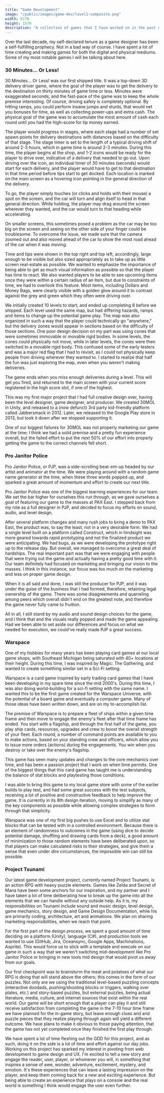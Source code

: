 ```yaml
---
title: "Game Development"
image: "/public/images/game-dev/level1-composite.png"
width: 6170
height: 1579
description: "A collection of games that I have worked on in the past decade and beyond."
---
```


Over the last decade, my self-declared tenure as a game designer has been a self-fulfilling prophecy. Not in a bad way of course. I have spent a lot of time creating and making games for both the digital and physical mediums. Some of my most notable games I will be talking about here.

### 30 Minutes... Or Less!

30 Minutes... Or Less! was our first shipped title. It was a top-down 3D delivery driver game, where the goal of the player was to get the delivery to the destination on thirty minutes of game time or less. Minutes were exaggerated seconds, and the fast-pace of the game was to keep the whole premise interesting. Of course, driving safely is completely optional. By hitting ramps, you could perform insane jumps and stunts, that would net you bonuses for time, as well as collecting power-ups and extra cash. The physical goal of the game was to accumulate the most amount of cash each round until you had the high-score for tip money earned.

The player would progress in stages, where each stage had a number of set spawn points for delivery destinations with distances based on the difficulty of that stage. The stage timer is set to the length of a typical driving shift of around 2-3 hours, which in game time is around 2-3 minutes. During this time, the player begins at the shop, and 1-2 icons would be ready for the player to drive over, indicative of a delivery that needed to go out. Upon driving over the icon, an individual timer of 30 minutes (seconds) would start for each delivery, and the player would have to get to that destination in that time period before tips start to get docked. Each location is marked on the main screen as a hovering icon pointing in the general direction of the delivery.

To go, the player simply touches (or clicks and holds with their mouse) a spot on the screen, and the car will turn and align itself to head in that general direction. While holding, the player may drag around the screen wherever they wanted, and the car would turn to that heading while accelerating.

On smaller screens, this sometimes posed a problem as the car may be too big on the screen and seeing on the other side of your finger could be troublesome. To overcome the issue, we made sure that the camera zoomed out and also moved ahead of the car to show the most road ahead of the car when it was moving.

Time and tips were shown in the top right and top left, accordingly, large enough to be visible but also sized appropriately as to take up as little screen real-estate as possible. We wanted to emphasize the importance of being able to get as much visual information as possible so that the player has time to react. We also wanted players to be able to see upcoming items once they were within a certain radius of an item, but due to constraints of time, we had to overlook this feature. Most items, including Dollars and Money Bags, were clearly visible with a golden glow around it to contrast against the grey and green which they often were driving over.

We initially created 10 levels to start, and ended up completing 8 before we shipped. Each level used the same map, but had differing hazards, ramps and items to change up the potential game play. The map was also organized in such a way that the player could technically go "anywhere," but the delivery zones would appear in sections based on the difficulty of those sections. One poor design decision on my part was using cones that were sometimes immovable or movable rigid bodies. In some levels, the cones could physically not move, while in later levels, the cones were then switched to a movable rigid body. This confused some of the early testers and was a major red flag that I had to revisit, as I could not physically keep people from driving wherever they wanted to. I started to realize that half the fun was just exploring the map, even when you weren't making deliveries.

The game ends when you miss enough deliveries during a level. This will get you fired, and returned to the main screen with your current score registered in the high score slot, if one of the highest.

This was my first major project that I had full creative design over, having been the level designer, game designer, and producer. We created 30MOL in Unity, and released to a (now defunct) 3rd party kid-friendly platform called Jabbersmack in 2012. Later, we released to the Google Play store in 2013, but took it down after we stopped supporting it.

One of our biggest failures for 30MOL was not properly marketing our game at the time; I think we had a solid premise and a pretty fun experience overall, but the failed effort to put the next 50% of our effort into properly getting the game to the correct channels fell short.

### Pro Janitor Police

Pro Janitor Police, or PJP, was a side-scrolling beat-em-up headed by our artist and animator at the time. We were playing around with a random game name generator at the time, when these three words popped up, and sparked a great amount of momentum and effort to create our next title.

Pro Janitor Police was one of the biggest learning experiences for our team. We set the bar higher for ourselves this run through, as we gave ourselves a goal of featuring our game to the masses at PAX East. I stepped back from my role as a full designer in PJP, and decided to focus my efforts on sound, audio, and level design.

After several platform changes and many rush jobs to bring a demo to PAX East, the product was, to say the least, not in a very desirable form. We had a single level built on a platform called Construct, which in hindsight was more geared towards rapid prototyping and not the finalized product we were anticipating. We had bugs, as we were developing the prototype right up to the release day. But overall, we managed to overcome a great deal of hardships. The real important part was that we were engaging with people that were trying out the game and actually having a pretty good time with it. Our team definitely had focused on marketing and bringing our vision to the masses. I think in this instance, our focus was too much on the marketing and less on proper game design.

When it is all said and done, I was still the producer for PJP, and it was under the guise of the business that I had formed, therefore, retaining legal ownership of the game. There was some disagreements and quarreling among peers which overall didn't end on the greatest note, and therefore the game never fully came to fruition.

All in all, I still stand by my audio and sound design choices for the game, and I think that and the visuals really popped and made the game appealing. Had we been able to set aside our differences and focus on what we needed for execution, we could've really made PJP a great success.

### Warspace

One of my hobbies for many years has been playing card games at our local game shops, with Southeast Michigan being saturated with 40+ locations at their height. During this time, I was inspired by Magic: The Gathering, and wanted to create something similar set in a Sci-Fi setting.

Warspace is a card game inspired by early trading card games that I have been developing in my spare time since the mid 2000's. During this time, I was also doing world-building for a sci-fi setting with the same name. I wanted this to be the first game created for the Warspace Universe, with the potential of a board game and eventually a computer game. Many of those ideas have been written down, and are on my to-accomplish list.

The premise of Warspace is to prepare a fleet of ships within a given time frame and then move to engage the enemy's fleet after that time frame has ended. You start with a flagship, and through the first half of the game, you play ship cards, resources, upgrades and crew to boost the overall strength of your fleet. Each round, a number of command points are available to you to make actions, based on your standing crew and officers, which allow you to issue more orders (actions) during the engagements. You win when you destroy or take over the enemy's flagship.

This game has seen many updates and changes to the core mechanics over time, and has been a passion project that I work on when time permits. One of the biggest things that this card game has taught me is understanding the balance of stat blocks and playtesting those conditions.

I was able to bring this game to my local game store with some of the earlier builds to play test, and had some great success with the test subjects, receiving a lot of positive and constructive feedback to help improve the game. It is currently in its 8th design iteration, moving to simplify as many of the key components as possible while allowing complex strategies to form through that simplicity.

Warspace was one of my first big pushes to use Excel and to utilize stat blocks that can be tested with in a controlled environment. Because there is an element of randomness to outcomes in the game (using dice to decide potential damage, shuffling and drawing cards from a deck), a good amount of minimization to those random elements have been deliberated upon, so that players can make calculated risks to their strategies, and give them a sense that even under dire circumstances, the impossible win can still be possible.

### Project Tsunami

Our latest game development project, currently named Project Tsunami, is an action RPG with heavy puzzle elements. Games like Zelda and Secret of Mana have been some anchors for our inspiration, and my partner and I have taken a lot of time deliberating how to break up the game into all the elements that we can handle without any outside help. As it is, my responsibilities on Tsunami include sound and music design, level design, game mechanics, story design, and Game Design Documentation, while his are primarily coding, architecture, art and animations. We plan on sharing marketing responsibilities, when we reach that point.

For the first part of the design process, we spent a good amount of time deciding on a platform (Unity), language (C#), and production tools we wanted to use (GitHub, Jira, Oceansync, Google Apps, Machinations, Asprite). This would force us to stick with a template and execute on our game in such a way that we weren't switching mid-development like Pro Janitor Police or bringing in new tools mid design that would pivot us away from our goals.

Our first checkpoint was to brainstorm the meat and potatoes of what our RPG is doing that will stand above the others; this comes in the form of our puzzles. Not only are we using the traditional level-based puzzling concepts (interactive doodads, pushing/shooting blocks or triggers, walking over plates, etc.) and story-based puzzles, but external puzzles, being actual literature, media, culture, and internet sources that exist within the real world. Our game will be short enough that a player can play it and still receive satisfaction from completing the game in the 7-10 hour time frame we have planned for the in-game story, but leave enough clues and and puzzle pieces that they realize playing through again will yield a different outcome. We have plans to make it obvious to those paying attention, that the game has not yet completed once they finished the first play through. 

We have spent a lot of time fleshing out the GDD for this project, and as such, doing it on the side is a lot of time and effort against our day jobs. Working on this project has sparked my interest in pivoting from web development to game design and UX. I'm excited to tell a new story and engage the reader, user, player, or whomever you will, in something that inspires a sense of awe, wonder, adventure, excitement, mystery, and emotion. It's these experiences that can leave a lasting impression on the player, and keep them coming back for a new and exciting experience. But being able to create an experience that plays on a console and the real world is something I think would engage the user even further.